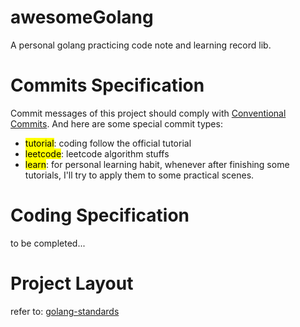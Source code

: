 # awesomeGolang
A personal golang practicing code note and learning record lib.

# Commits Specification
Commit messages of this project should comply with [Conventional Commits](https://www.conventionalcommits.org/en/v1.0.0/).
And here are some special commit types:
- <mark>tutorial</mark>: coding follow the official tutorial
- <mark>leetcode</mark>: leetcode algorithm stuffs
- <mark>learn</mark>: for personal learning habit, whenever after finishing some tutorials, I'll try to apply them to some
practical scenes.

# Coding Specification
to be completed...

# Project Layout
refer to: [golang-standards](https://github.com/golang-standrads/project-layout)
